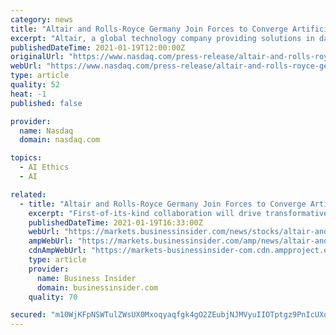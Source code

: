 ```yaml
---
category: news
title: "Altair and Rolls-Royce Germany Join Forces to Converge Artificial Intelligence and Engineering"
excerpt: "Altair, a global technology company providing solutions in data analytics, simulation, and high-performance computing, today announced that is has signed a memo of understanding with Rolls- Royce Germany to collaboratively connect artificial intelligence and engineering to derive business value across Rolls-Royce's engineering,"
publishedDateTime: 2021-01-19T12:00:00Z
originalUrl: "https://www.nasdaq.com/press-release/altair-and-rolls-royce-germany-join-forces-to-converge-artificial-intelligence-and"
webUrl: "https://www.nasdaq.com/press-release/altair-and-rolls-royce-germany-join-forces-to-converge-artificial-intelligence-and"
type: article
quality: 52
heat: -1
published: false

provider:
  name: Nasdaq
  domain: nasdaq.com

topics:
  - AI Ethics
  - AI

related:
  - title: "Altair and Rolls-Royce Germany Join Forces to Converge Artificial Intelligence and Engineering"
    excerpt: "First-of-its-kind collaboration will drive transformative business value by reducing development time and costs, improving product performance"
    publishedDateTime: 2021-01-19T16:33:00Z
    webUrl: "https://markets.businessinsider.com/news/stocks/altair-and-rolls-royce-germany-join-forces-to-converge-artificial-intelligence-and-engineering-1029980419"
    ampWebUrl: "https://markets.businessinsider.com/amp/news/altair-and-rolls-royce-germany-join-forces-to-converge-artificial-intelligence-and-engineering-1029980419"
    cdnAmpWebUrl: "https://markets-businessinsider-com.cdn.ampproject.org/c/s/markets.businessinsider.com/amp/news/altair-and-rolls-royce-germany-join-forces-to-converge-artificial-intelligence-and-engineering-1029980419"
    type: article
    provider:
      name: Business Insider
      domain: businessinsider.com
    quality: 70

secured: "m10WjKFpNSWTulZWsUX0Mxoqyaqfgk4gO2ZEubjNJMVyuIIOTptgz9PnIcUXqMkuusRe0SHEHpBxgQkS6Xye+0lbhSYIUPVew4ucvtJEYFDoyQzZR+qEtIMYgIUz3BDYa8V8UmoqVwBHVS0pFCP0bYSrM+8pJ8zfV51vZolGyLEuZ1vibJ3q/07N2lVyM42EIG96jpfQFcgPaYN+omjZnnAbsI/98543vIJ4KRzUHHqTAQnNVfg4/84CPdIwPqXAdHKOYtTKgLErfjpY7NsWs79/7rLc/jEzmRw1hShwcDy/KsuOTrnBsuasSeYQwJcn2jmVfl10hpF7RxhpT+aWHD05SKHoPTHIiCn8sk7uGGE=;YnemJuyYkOA4epBmOw10lQ=="
---
```


